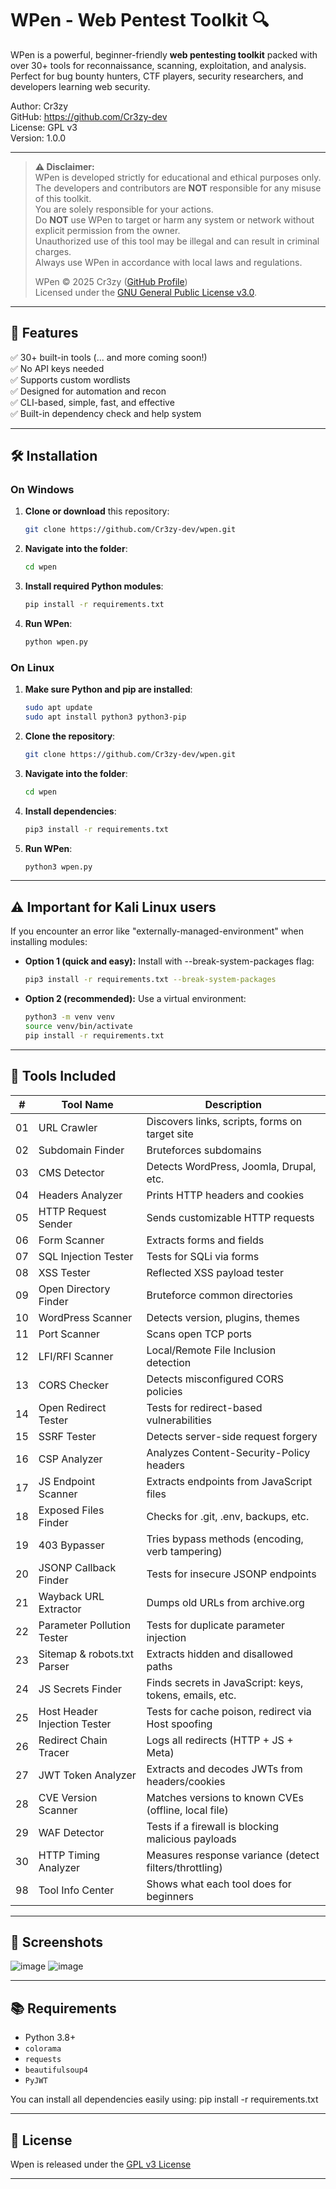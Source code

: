 # WPen - Web Pentest Toolkit 🔍

WPen is a powerful, beginner-friendly **web pentesting toolkit** packed with over 30+ tools for reconnaissance, scanning, exploitation, and analysis.  
Perfect for bug bounty hunters, CTF players, security researchers, and developers learning web security.

Author: Cr3zy  
GitHub: https://github.com/Cr3zy-dev  
License: GPL v3  
Version: 1.0.0

---

> **⚠️ Disclaimer:**  
> WPen is developed strictly for educational and ethical purposes only.  
> The developers and contributors are **NOT** responsible for any misuse of this toolkit.  
> You are solely responsible for your actions.  
> Do **NOT** use WPen to target or harm any system or network without explicit permission from the owner.  
> Unauthorized use of this tool may be illegal and can result in criminal charges.  
> Always use WPen in accordance with local laws and regulations.
>
> WPen © 2025 Cr3zy ([GitHub Profile](https://github.com/Cr3zy-dev))  
> Licensed under the [GNU General Public License v3.0](LICENSE).

---

## 🚀 Features

✅ 30+ built-in tools (... and more coming soon!)  
✅ No API keys needed  
✅ Supports custom wordlists  
✅ Designed for automation and recon  
✅ CLI-based, simple, fast, and effective  
✅ Built-in dependency check and help system

---

## 🛠 Installation

### On Windows

1. **Clone or download** this repository:
   ```bash
   git clone https://github.com/Cr3zy-dev/wpen.git
   ```
2. **Navigate into the folder**:
   ```bash
   cd wpen
   ```
3. **Install required Python modules**:
   ```bash
   pip install -r requirements.txt
   ```
4. **Run WPen**:
   ```bash
   python wpen.py
   ```

### On Linux

1. **Make sure Python and pip are installed**:
   ```bash
   sudo apt update
   sudo apt install python3 python3-pip
   ```
2. **Clone the repository**:
   ```bash
   git clone https://github.com/Cr3zy-dev/wpen.git
   ```
3. **Navigate into the folder**:
   ```bash
   cd wpen
   ```
4. **Install dependencies**:
   ```bash
   pip3 install -r requirements.txt
   ```
5. **Run WPen**:
   ```bash
   python3 wpen.py
   ```
---

## ⚠️ Important for Kali Linux users

If you encounter an error like "externally-managed-environment" when installing modules:
- **Option 1 (quick and easy):** Install with --break-system-packages flag:
   ```bash
   pip3 install -r requirements.txt --break-system-packages
   ```
- **Option 2 (recommended):** Use a virtual environment:
   ```bash
   python3 -m venv venv
   source venv/bin/activate
   pip install -r requirements.txt
   ```

---

## 🧰 Tools Included

| #  | Tool Name                     | Description                                                |
|----|------------------------------|------------------------------------------------------------|
| 01 | URL Crawler                  | Discovers links, scripts, forms on target site             |
| 02 | Subdomain Finder             | Bruteforces subdomains                                     |
| 03 | CMS Detector                 | Detects WordPress, Joomla, Drupal, etc.                    |
| 04 | Headers Analyzer             | Prints HTTP headers and cookies                            |
| 05 | HTTP Request Sender          | Sends customizable HTTP requests                           |
| 06 | Form Scanner                 | Extracts forms and fields                                  |
| 07 | SQL Injection Tester         | Tests for SQLi via forms                                   |
| 08 | XSS Tester                   | Reflected XSS payload tester                               |
| 09 | Open Directory Finder        | Bruteforce common directories                              |
| 10 | WordPress Scanner            | Detects version, plugins, themes                           |
| 11 | Port Scanner                 | Scans open TCP ports                                       |
| 12 | LFI/RFI Scanner              | Local/Remote File Inclusion detection                      |
| 13 | CORS Checker                 | Detects misconfigured CORS policies                        |
| 14 | Open Redirect Tester         | Tests for redirect-based vulnerabilities                   |
| 15 | SSRF Tester                  | Detects server-side request forgery                        |
| 16 | CSP Analyzer                 | Analyzes Content-Security-Policy headers                   |
| 17 | JS Endpoint Scanner          | Extracts endpoints from JavaScript files                   |
| 18 | Exposed Files Finder         | Checks for .git, .env, backups, etc.                       |
| 19 | 403 Bypasser                 | Tries bypass methods (encoding, verb tampering)            |
| 20 | JSONP Callback Finder        | Tests for insecure JSONP endpoints                         |
| 21 | Wayback URL Extractor        | Dumps old URLs from archive.org                            |
| 22 | Parameter Pollution Tester   | Tests for duplicate parameter injection                    |
| 23 | Sitemap & robots.txt Parser  | Extracts hidden and disallowed paths                       |
| 24 | JS Secrets Finder            | Finds secrets in JavaScript: keys, tokens, emails, etc.    |
| 25 | Host Header Injection Tester | Tests for cache poison, redirect via Host spoofing         |
| 26 | Redirect Chain Tracer        | Logs all redirects (HTTP + JS + Meta)                      |
| 27 | JWT Token Analyzer           | Extracts and decodes JWTs from headers/cookies             |
| 28 | CVE Version Scanner          | Matches versions to known CVEs (offline, local file)       |
| 29 | WAF Detector                 | Tests if a firewall is blocking malicious payloads         |
| 30 | HTTP Timing Analyzer         | Measures response variance (detect filters/throttling)     |
| 98 | Tool Info Center             | Shows what each tool does for beginners                    |

---

## 📸 Screenshots

![image](https://github.com/user-attachments/assets/4eb7fa7f-55e8-4d96-9842-7f7938c34fb4)
![image](https://github.com/user-attachments/assets/c0ed20fb-5562-4b1b-9d75-e306df220828)

---

## 📚 Requirements

- Python 3.8+
- `colorama`
- `requests`
- `beautifulsoup4`
- `PyJWT`

You can install all dependencies easily using:
pip install -r requirements.txt

---

## 📄 License

Wpen is released under the [GPL v3 License](https://www.gnu.org/licenses/gpl-3.0.en.html)

---
